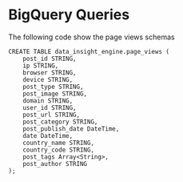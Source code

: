 # BigQuery Queries

The following code show the page views schemas
```
CREATE TABLE data_insight_engine.page_views (
    post_id STRING,
    ip STRING,
    browser STRING,
    device STRING,
    post_type STRING,
    post_image STRING,
    domain STRING,
    user_id STRING,
    post_url STRING,
    post_category STRING,
    post_publish_date DateTime,
    date DateTime,
    country_name STRING,
    country_code STRING,
    post_tags Array<String>,
    post_author STRING
);

```
